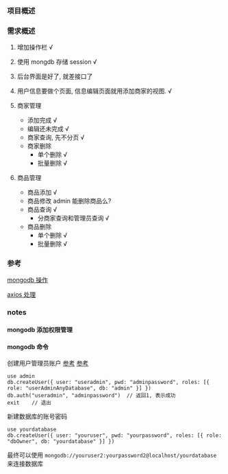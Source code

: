 ### 项目概述

### 需求概述

1. 增加操作栏 √

2. 使用 mongdb 存储 session √

3. 后台界面是好了, 就差接口了 

4. 用户信息要做个页面, 信息编辑页面就用添加商家的视图. √

5. 商家管理
    + 添加完成  √
    + 编辑还未完成 √
    + 商家查询, 先不分页 √
    + 商家删除
        - 单个删除 √
        - 批量删除 √

6. 商品管理
    + 商品添加 √
    + 商品修改 admin 能删除商品么?
    + 商品查询 √
        + 分商家查询和管理员查询 √
    + 商品删除
        + 单个删除 √
        + 批量删除 √

### 参考

[mongodb 操作](https://blog.csdn.net/wangpeng047/article/details/7705588)

[axios 处理](https://blog.csdn.net/sjn0503/article/details/74729300)

### notes

#### mongodb 添加权限管理

#### mongodb 命令

创建用户管理员账户 [参考](https://www.jianshu.com/p/79caa1cc49a5) [参考](https://blog.csdn.net/fofabu2/article/details/78983741)

```
use admin
db.createUser({ user: "useradmin", pwd: "adminpassword", roles: [{ role: "userAdminAnyDatabase", db: "admin" }] })
db.auth("useradmin", "adminpassword")  // 返回1, 表示成功
exit    // 退出
```

新建数据库的账号密码

```
use yourdatabase
db.createUser({ user: "youruser", pwd: "yourpassword", roles: [{ role: "dbOwner", db: "yourdatabase" }] })
```

最终可以使用 `mongodb://youruser2:yourpassword2@localhost/yourdatabase` 来连接数据库
